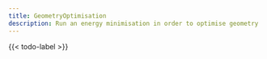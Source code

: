 ```yaml
---
title: GeometryOptimisation
description: Run an energy minimisation in order to optimise geometry
---
```


{{< todo-label >}}

